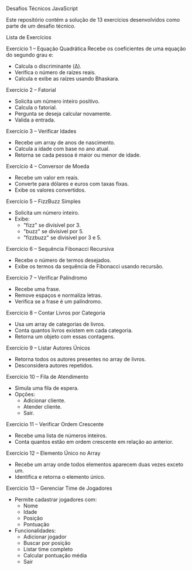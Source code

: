  Desafios Técnicos JavaScript 

Este repositório contém a solução de 13 exercícios desenvolvidos como parte de um desafio técnico. 

Lista de Exercícios

Exercício 1 – Equação Quadrática
Recebe os coeficientes de uma equação do segundo grau e:
- Calcula o discriminante (Δ).
- Verifica o número de raízes reais.
- Calcula e exibe as raízes usando Bhaskara.

Exercício 2 – Fatorial 
- Solicita um número inteiro positivo.
- Calcula o fatorial.
- Pergunta se deseja calcular novamente.
- Valida a entrada.

Exercício 3 – Verificar Idades
- Recebe um array de anos de nascimento.
- Calcula a idade com base no ano atual.
- Retorna se cada pessoa é maior ou menor de idade.

 Exercício 4 – Conversor de Moeda
- Recebe um valor em reais.
- Converte para dólares e euros com taxas fixas.
- Exibe os valores convertidos.

 Exercício 5 – FizzBuzz Simples
- Solicita um número inteiro.
- Exibe:
  - "fizz" se divisível por 3.
  - "buzz" se divisível por 5.
  - "fizzbuzz" se divisível por 3 e 5.

 Exercício 6 – Sequência Fibonacci Recursiva
- Recebe o número de termos desejados.
- Exibe os termos da sequência de Fibonacci usando recursão.

 Exercício 7 – Verificar Palíndromo
- Recebe uma frase.
- Remove espaços e normaliza letras.
- Verifica se a frase é um palíndromo.

Exercício 8 – Contar Livros por Categoria
- Usa um array de categorias de livros.
- Conta quantos livros existem em cada categoria.
- Retorna um objeto com essas contagens.

 Exercício 9 – Listar Autores Únicos
- Retorna todos os autores presentes no array de livros.
- Desconsidera autores repetidos.

 Exercício 10 – Fila de Atendimento
- Simula uma fila de espera.
- Opções:
  - Adicionar cliente.
  - Atender cliente.
  - Sair.

 Exercício 11 – Verificar Ordem Crescente
- Recebe uma lista de números inteiros.
- Conta quantos estão em ordem crescente em relação ao anterior.

 Exercício 12 – Elemento Único no Array
- Recebe um array onde todos elementos aparecem duas vezes exceto um.
- Identifica e retorna o elemento único.

 Exercício 13 – Gerenciar Time de Jogadores
- Permite cadastrar jogadores com:
  - Nome
  - Idade
  - Posição
  - Pontuação
- Funcionalidades:
  - Adicionar jogador
  - Buscar por posição
  - Listar time completo
  - Calcular pontuação média
  - Sair

